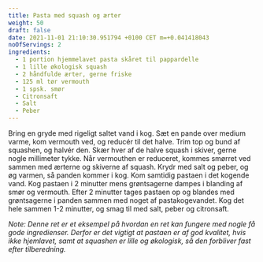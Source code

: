 ```yaml
---
title: Pasta med squash og ærter
weight: 50
draft: false
date: 2021-11-01 21:10:30.951794 +0100 CET m=+0.041418043
noOfServings: 2
ingredients:
  - 1 portion hjemmelavet pasta skåret til pappardelle
  - 1 lille økologisk squash
  - 2 håndfulde ærter, gerne friske
  - 125 ml tør vermouth
  - 1 spsk. smør
  - Citronsaft
  - Salt
  - Peber
---
```




Bring en gryde med rigeligt saltet vand i kog. Sæt en pande over medium
varme, kom vermouth ved, og reducér til det halve. Trim top og bund af
squashen, og halvér den. Skær hver af de halve squash i skiver, gerne
nogle millimeter tykke. Når vermouthen er reduceret, kommes smørret ved
sammen med ærterne og skiverne af squash. Krydr med salt og peber, og øg
varmen, så panden kommer i kog. Kom samtidig pastaen i det kogende vand.
Kog pastaen i 2 minutter mens grøntsagerne dampes i blanding af smør og
vermouth. Efter 2 minutter tages pastaen op og blandes med grøntsagerne
i panden sammen med noget af pastakogevandet. Kog det hele sammen 1-2
minutter, og smag til med salt, peber og citronsaft.

*Note: Denne ret er et eksempel på hvordan en ret kan fungere med nogle
få gode ingredienser. Derfor er det vigtigt at pastaen er af god
kvalitet, hvis ikke hjemlavet, samt at squashen er lille og økologisk,
så den forbliver fast efter tilberedning.*







